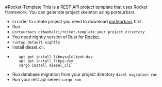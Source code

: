 #Rocket-Template
This is a REST API project template that uses Rocket framework. You can generate project skeleton using  porteurbars.

- In order to create project you need to download [porteurbars](https://github.com/softprops/porteurbars) first.
- Run 
- ```porteurbars orhanbalci/rocket-template your_project_directory```
- You need nightly version of Rust for [Rocket](https://github.com/SergioBenitez/Roscket).
- ```rustup default nightly```
- Install diesel_cli.
- ```apt get install libsqlite3-dev
     apt get install libmysqlclient-dev
     apt get install libpq-dev
     cargo install diesel_cli```
- Run database migration from your project directory
    ```disel migration run```
- Run your rest api server
    ```cargo run```

